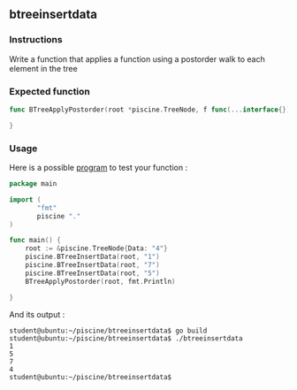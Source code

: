 ## btreeinsertdata

### Instructions

Write a function that applies a function using a postorder walk to each element in the tree

### Expected function

```go
func BTreeApplyPostorder(root *piscine.TreeNode, f func(...interface{}) (int, error)) {

}
```

### Usage

Here is a possible [program](TODO-LINK) to test your function :

```go
package main

import (
       "fmt"
       piscine "."
)

func main() {
	root := &piscine.TreeNode{Data: "4"}
	piscine.BTreeInsertData(root, "1")
	piscine.BTreeInsertData(root, "7")
	piscine.BTreeInsertData(root, "5")
	BTreeApplyPostorder(root, fmt.Println)

}
```

And its output :

```console
student@ubuntu:~/piscine/btreeinsertdata$ go build
student@ubuntu:~/piscine/btreeinsertdata$ ./btreeinsertdata
1
5
7
4
student@ubuntu:~/piscine/btreeinsertdata$
```
